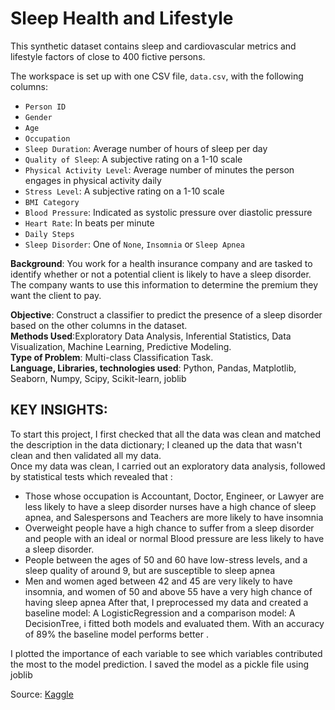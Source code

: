 # Sleep Health and Lifestyle

This synthetic dataset contains sleep and cardiovascular metrics and lifestyle factors of close to 400 fictive persons.

The workspace is set up with one CSV file, `data.csv`, with the following columns:

- `Person ID`
- `Gender`
- `Age`
- `Occupation`
- `Sleep Duration`: Average number of hours of sleep per day
- `Quality of Sleep`: A subjective rating on a 1-10 scale
- `Physical Activity Level`: Average number of minutes the person engages in physical activity daily
- `Stress Level`: A subjective rating on a 1-10 scale
- `BMI Category`
- `Blood Pressure`: Indicated as systolic pressure over diastolic pressure
- `Heart Rate`: In beats per minute
- `Daily Steps`
- `Sleep Disorder`: One of `None`, `Insomnia` or `Sleep Apnea`

**Background**: You work for a health insurance company and are tasked to identify whether or not a potential client is likely to have a sleep disorder. The company wants to use this information to determine the premium they want the client to pay.<br>

**Objective**: Construct a classifier to predict the presence of a sleep disorder based on the other columns in the dataset.<br>
**Methods Used**:Exploratory Data Analysis, Inferential Statistics, Data Visualization, Machine Learning, Predictive Modeling.<br>
**Type of Problem**: Multi-class Classification Task. <br>
**Language, Libraries, technologies used**: Python, Pandas, Matplotlib, Seaborn, Numpy, Scipy, Scikit-learn, joblib<br>
## KEY INSIGHTS: 
To start this project, I first checked that all the data was clean and matched the description in the data dictionary; I cleaned up the data that wasn't clean and then validated all my data.<br>
Once my data was clean, I carried out an exploratory data analysis, followed by statistical tests which revealed that : 
 - Those whose occupation is Accountant, Doctor, Engineer, or Lawyer are less likely to have a sleep disorder nurses have a high chance of sleep apnea, and Salespersons and Teachers are more likely to have insomnia
 - Overweight people have a high chance to suffer from a sleep disorder and people with an ideal or normal Blood pressure are less likely to have a sleep disorder.
 -  People between the ages of 50 and 60 have low-stress levels, and a sleep quality of around 9, but are susceptible to sleep apnea <br>
 - Men and women aged between 42 and 45 are very likely to have insomnia, and women of 50 and above 55 have a very high chance of having sleep apnea
After that, I preprocessed my data and created a baseline model: A LogisticRegression and a comparison model: A DecisionTree, i fitted both models and evaluated them. With an accuracy of 89% the baseline model performs better .<br>

I plotted the importance of each variable to see which variables contributed the most to the model prediction. I saved the model as a pickle file using joblib




Source: [Kaggle](https://www.kaggle.com/datasets/uom190346a/sleep-health-and-lifestyle-dataset/)
